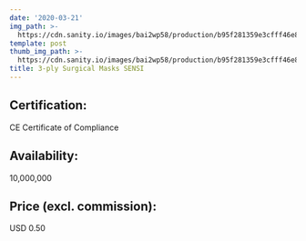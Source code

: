```yaml
---
date: '2020-03-21'
img_path: >-
  https://cdn.sanity.io/images/bai2wp58/production/b95f281359e3cfff46e835123169575dfc5f4e24-800x800.jpg
template: post
thumb_img_path: >-
  https://cdn.sanity.io/images/bai2wp58/production/b95f281359e3cfff46e835123169575dfc5f4e24-800x800.jpg
title: 3-ply Surgical Masks SENSI
---
```

## Certification: 
CE Certificate of Compliance

## Availability: 
10,000,000

## Price (excl. commission):
USD 0.50
 